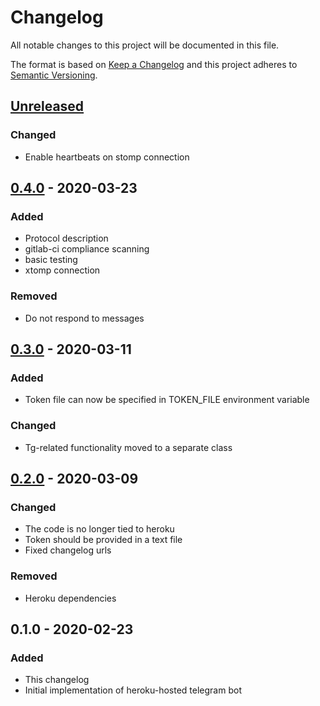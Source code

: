 # Changelog
All notable changes to this project will be documented in this file.

The format is based on [Keep a Changelog](http://keepachangelog.com/en/1.0.0/)
and this project adheres to [Semantic Versioning](http://semver.org/spec/v2.0.0.html).

## [Unreleased]
### Changed
- Enable heartbeats on stomp connection

## [0.4.0] - 2020-03-23
### Added
- Protocol description
- gitlab-ci compliance scanning
- basic testing
- xtomp connection
### Removed
- Do not respond to messages

## [0.3.0] - 2020-03-11
### Added
- Token file can now be specified in TOKEN_FILE environment variable
### Changed
- Tg-related functionality moved to a separate class

## [0.2.0] - 2020-03-09
### Changed
- The code is no longer tied to heroku
- Token should be provided in a text file
- Fixed changelog urls
### Removed
- Heroku dependencies

## 0.1.0 - 2020-02-23
### Added
- This changelog
- Initial implementation of heroku-hosted telegram bot

[Unreleased]: https://gitlab.com/personal-assistant-bot/infrastructure/pa-tg/compare/v0.4.0...master
[0.4.0]: https://gitlab.com/personal-assistant-bot/infrastructure/pa-tg/compare/v0.3.0...v0.4.0
[0.3.0]: https://gitlab.com/personal-assistant-bot/infrastructure/pa-tg/compare/v0.2.0...v0.3.0
[0.2.0]: https://gitlab.com/personal-assistant-bot/infrastructure/pa-tg/compare/v0.1.0...v0.2.0
